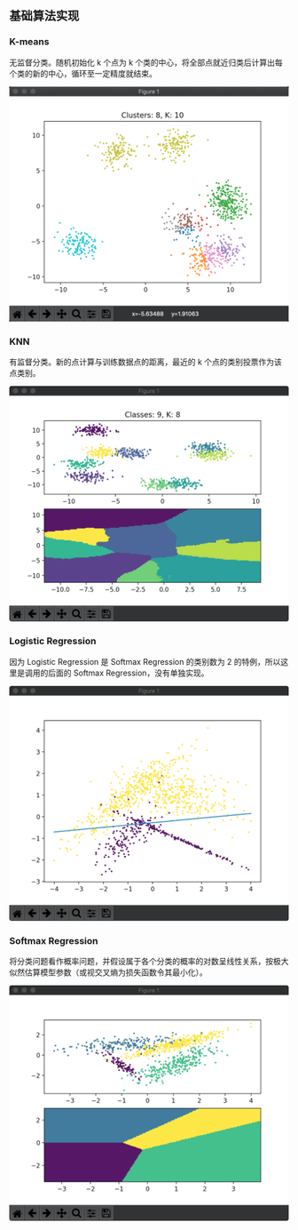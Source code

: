 ## 基础算法实现

### K-means

无监督分类。随机初始化 k 个点为 k 个类的中心，将全部点就近归类后计算出每个类的新的中心，循环至一定精度就结束。

![kmeans](kmeans.png)

### KNN

有监督分类。新的点计算与训练数据点的距离，最近的 k 个点的类别投票作为该点类别。

![knn](knn.png)

### Logistic Regression

因为 Logistic Regression 是 Softmax Regression 的类别数为 2 的特例，所以这里是调用的后面的 Softmax Regression，没有单独实现。

![logistic](logistic.png)

### Softmax Regression

将分类问题看作概率问题，并假设属于各个分类的概率的对数呈线性关系，按极大似然估算模型参数（或视交叉熵为损失函数令其最小化）。

![softmax](softmax.png)
